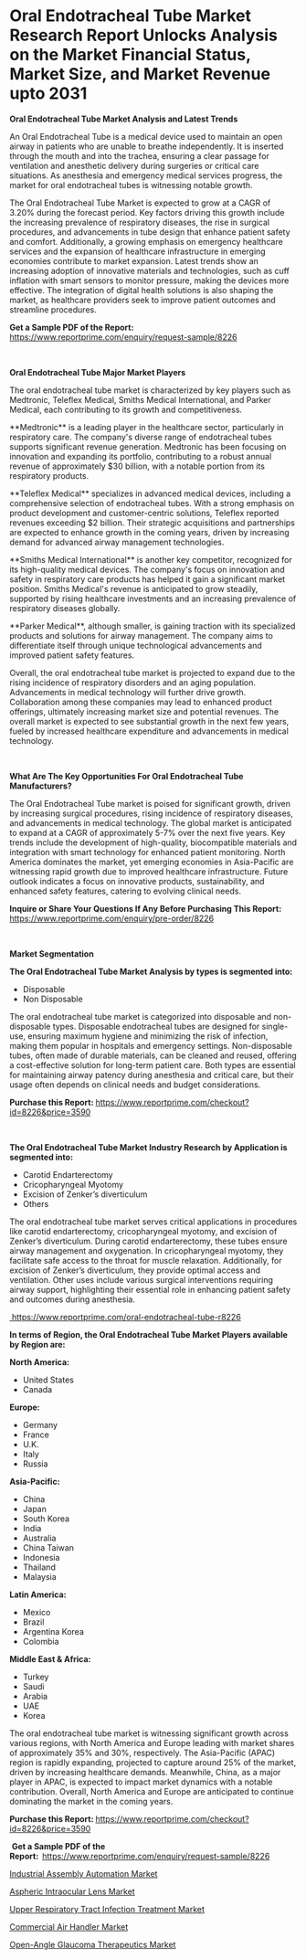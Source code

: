 <p><h1>Oral Endotracheal Tube Market Research Report Unlocks Analysis on the Market Financial Status, Market Size, and Market Revenue upto 2031</h1></p><p><strong>Oral Endotracheal Tube Market Analysis and Latest Trends</strong></p>
<p><p>An Oral Endotracheal Tube is a medical device used to maintain an open airway in patients who are unable to breathe independently. It is inserted through the mouth and into the trachea, ensuring a clear passage for ventilation and anesthetic delivery during surgeries or critical care situations. As anesthesia and emergency medical services progress, the market for oral endotracheal tubes is witnessing notable growth.</p><p>The Oral Endotracheal Tube Market is expected to grow at a CAGR of 3.20% during the forecast period. Key factors driving this growth include the increasing prevalence of respiratory diseases, the rise in surgical procedures, and advancements in tube design that enhance patient safety and comfort. Additionally, a growing emphasis on emergency healthcare services and the expansion of healthcare infrastructure in emerging economies contribute to market expansion. Latest trends show an increasing adoption of innovative materials and technologies, such as cuff inflation with smart sensors to monitor pressure, making the devices more effective. The integration of digital health solutions is also shaping the market, as healthcare providers seek to improve patient outcomes and streamline procedures.</p></p>
<p><strong>Get a Sample PDF of the Report:&nbsp;</strong> <a href="https://www.reportprime.com/enquiry/request-sample/8226?utm_campaign=40&utm_medium=2&utm_source=Github&utm_content=ia&utm_term=26112024&utm_id=oral-endotracheal-tube">https://www.reportprime.com/enquiry/request-sample/8226</a></p>
<p>&nbsp;</p>
<p><strong>Oral Endotracheal Tube Major Market Players</strong></p>
<p><p>The oral endotracheal tube market is characterized by key players such as Medtronic, Teleflex Medical, Smiths Medical International, and Parker Medical, each contributing to its growth and competitiveness.</p><p>**Medtronic** is a leading player in the healthcare sector, particularly in respiratory care. The company's diverse range of endotracheal tubes supports significant revenue generation. Medtronic has been focusing on innovation and expanding its portfolio, contributing to a robust annual revenue of approximately $30 billion, with a notable portion from its respiratory products.</p><p>**Teleflex Medical** specializes in advanced medical devices, including a comprehensive selection of endotracheal tubes. With a strong emphasis on product development and customer-centric solutions, Teleflex reported revenues exceeding $2 billion. Their strategic acquisitions and partnerships are expected to enhance growth in the coming years, driven by increasing demand for advanced airway management technologies.</p><p>**Smiths Medical International** is another key competitor, recognized for its high-quality medical devices. The company's focus on innovation and safety in respiratory care products has helped it gain a significant market position. Smiths Medical's revenue is anticipated to grow steadily, supported by rising healthcare investments and an increasing prevalence of respiratory diseases globally.</p><p>**Parker Medical**, although smaller, is gaining traction with its specialized products and solutions for airway management. The company aims to differentiate itself through unique technological advancements and improved patient safety features.</p><p>Overall, the oral endotracheal tube market is projected to expand due to the rising incidence of respiratory disorders and an aging population. Advancements in medical technology will further drive growth. Collaboration among these companies may lead to enhanced product offerings, ultimately increasing market size and potential revenues. The overall market is expected to see substantial growth in the next few years, fueled by increased healthcare expenditure and advancements in medical technology.</p></p>
<p>&nbsp;</p>
<p><strong>What Are The Key Opportunities For Oral Endotracheal Tube Manufacturers?</strong></p>
<p><p>The Oral Endotracheal Tube market is poised for significant growth, driven by increasing surgical procedures, rising incidence of respiratory diseases, and advancements in medical technology. The global market is anticipated to expand at a CAGR of approximately 5-7% over the next five years. Key trends include the development of high-quality, biocompatible materials and integration with smart technology for enhanced patient monitoring. North America dominates the market, yet emerging economies in Asia-Pacific are witnessing rapid growth due to improved healthcare infrastructure. Future outlook indicates a focus on innovative products, sustainability, and enhanced safety features, catering to evolving clinical needs.</p></p>
<p><strong>Inquire or Share Your Questions If Any Before Purchasing This Report:</strong> <a href="https://www.reportprime.com/enquiry/pre-order/8226?utm_campaign=40&utm_medium=2&utm_source=Github&utm_content=ia&utm_term=26112024&utm_id=oral-endotracheal-tube">https://www.reportprime.com/enquiry/pre-order/8226</a></p>
<p>&nbsp;</p>
<p><strong>Market Segmentation</strong></p>
<p><strong>The Oral Endotracheal Tube Market Analysis by types is segmented into:</strong></p>
<p><ul><li>Disposable</li><li>Non Disposable</li></ul></p>
<p><p>The oral endotracheal tube market is categorized into disposable and non-disposable types. Disposable endotracheal tubes are designed for single-use, ensuring maximum hygiene and minimizing the risk of infection, making them popular in hospitals and emergency settings. Non-disposable tubes, often made of durable materials, can be cleaned and reused, offering a cost-effective solution for long-term patient care. Both types are essential for maintaining airway patency during anesthesia and critical care, but their usage often depends on clinical needs and budget considerations.</p></p>
<p><strong>Purchase this Report:&nbsp;</strong><a href="https://www.reportprime.com/checkout?id=8226&price=3590&utm_campaign=40&utm_medium=2&utm_source=Github&utm_content=ia&utm_term=26112024&utm_id=oral-endotracheal-tube">https://www.reportprime.com/checkout?id=8226&price=3590</a></p>
<p>&nbsp;</p>
<p><strong>The Oral Endotracheal Tube Market Industry Research by Application is segmented into:</strong></p>
<p><ul><li>Carotid Endarterectomy</li><li>Cricopharyngeal Myotomy</li><li>Excision of Zenker’s diverticulum</li><li>Others</li></ul></p>
<p><p>The oral endotracheal tube market serves critical applications in procedures like carotid endarterectomy, cricopharyngeal myotomy, and excision of Zenker’s diverticulum. During carotid endarterectomy, these tubes ensure airway management and oxygenation. In cricopharyngeal myotomy, they facilitate safe access to the throat for muscle relaxation. Additionally, for excision of Zenker’s diverticulum, they provide optimal access and ventilation. Other uses include various surgical interventions requiring airway support, highlighting their essential role in enhancing patient safety and outcomes during anesthesia.</p></p>
<p><a href="https://www.reportprime.com/oral-endotracheal-tube-r8226?utm_campaign=40&utm_medium=2&utm_source=Github&utm_content=ia&utm_term=26112024&utm_id=oral-endotracheal-tube">&nbsp;https://www.reportprime.com/oral-endotracheal-tube-r8226</a></p>
<p><strong>In terms of Region, the Oral Endotracheal Tube Market Players available by Region are:</strong></p>
<p>
    <p> <strong> North America: </strong>
        <ul>
            <li>United States</li>
            <li>Canada</li>
        </ul>
        </p> 
    <p> <strong> Europe: </strong>
        <ul>
            <li>Germany</li>
            <li>France</li>
            <li>U.K.</li>
            <li>Italy</li>
            <li>Russia</li>
        </ul>
        </p> 
    <p> <strong> Asia-Pacific: </strong>
        <ul>
            <li>China</li>
            <li>Japan</li>
            <li>South Korea</li>
            <li>India</li>
            <li>Australia</li>
            <li>China Taiwan</li>
            <li>Indonesia</li>
            <li>Thailand</li>
            <li>Malaysia</li>
        </ul>
        </p> 
    <p> <strong> Latin America: </strong>
        <ul>
            <li>Mexico</li>
            <li>Brazil</li>
            <li>Argentina Korea</li>
            <li>Colombia</li>
        </ul>
        </p> 
    <p> <strong> Middle East & Africa: </strong>
        <ul>
            <li>Turkey</li>
            <li>Saudi</li>
            <li>Arabia</li>
            <li>UAE</li>
            <li>Korea</li>
        </ul>
    </p>
    </p>
<p><p>The oral endotracheal tube market is witnessing significant growth across various regions, with North America and Europe leading with market shares of approximately 35% and 30%, respectively. The Asia-Pacific (APAC) region is rapidly expanding, projected to capture around 25% of the market, driven by increasing healthcare demands. Meanwhile, China, as a major player in APAC, is expected to impact market dynamics with a notable contribution. Overall, North America and Europe are anticipated to continue dominating the market in the coming years.</p></p>
<p><strong>Purchase this Report: </strong><a href="https://www.reportprime.com/checkout?id=8226&price=3590&utm_campaign=40&utm_medium=2&utm_source=Github&utm_content=ia&utm_term=26112024&utm_id=oral-endotracheal-tube">https://www.reportprime.com/checkout?id=8226&price=3590</a></p>
<p>&nbsp;<strong>Get a Sample PDF of the Report:&nbsp;&nbsp;</strong><a href="https://www.reportprime.com/enquiry/request-sample/8226?utm_campaign=40&utm_medium=2&utm_source=Github&utm_content=ia&utm_term=26112024&utm_id=oral-endotracheal-tube">https://www.reportprime.com/enquiry/request-sample/8226</a></p>
<p><strong></strong></p>
<p><p><a href="https://www.linkedin.com/pulse/industrial-assembly-automation-market-maturity-analysis-regional-msdac?utm_campaign=40&utm_medium=2&utm_source=Github&utm_content=ia&utm_term=26112024&utm_id=oral-endotracheal-tube">Industrial Assembly Automation Market</a></p><p><a href="https://github.com/abbislposival/Market-Research-Report-List-1/blob/main/aspheric-intraocular-lens-market.md?utm_campaign=40&utm_medium=2&utm_source=Github&utm_content=ia&utm_term=26112024&utm_id=oral-endotracheal-tube">Aspheric Intraocular Lens Market</a></p><p><a href="https://issuu.com/reportprime-2/docs/upper-respiratory-tract-infection-t_367ca5a16c7007?utm_campaign=40&utm_medium=2&utm_source=Github&utm_content=ia&utm_term=26112024&utm_id=oral-endotracheal-tube">Upper Respiratory Tract Infection Treatment Market</a></p><p><a href="https://www.linkedin.com/pulse/investing-commercial-air-handler-market-trends-leading-products-1ih2c?utm_campaign=40&utm_medium=2&utm_source=Github&utm_content=ia&utm_term=26112024&utm_id=oral-endotracheal-tube">Commercial Air Handler Market</a></p><p><a href="https://issuu.com/reportprime-2/docs/open-angle-glaucoma-therapeutics-ma_45e4b11bf6254a?utm_campaign=40&utm_medium=2&utm_source=Github&utm_content=ia&utm_term=26112024&utm_id=oral-endotracheal-tube">Open-Angle Glaucoma Therapeutics Market</a></p></p>